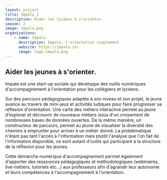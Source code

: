 ```yaml
---
layout: project
title: Impala_2
description: Aider les lycéens à s'orienter.
season: 2
image: impala.png
organizations:
    - name: Impala
      description: Impala, l'orientation simplement.
      website: https://impala.in/
      image: logo-impala.png
---
```


## Aider les jeunes à s'orienter.


Impala est une start-up sociale qui développe des outils numériques d'accompagnement à l'orientation pour les collégiens et lycéens.

Sur des parcours pédagogiques adaptés à son niveau et son projet, le jeune avance au travers de mini-jeux et activités ludiques pour faire progresser sa réflexion d'orientation.
Une carte des métiers interactive permet au jeune d'explorer et découvrir de nouveaux métiers issus d'un croisement de nombreuses bases de données ouvertes.
De la même manière, un constructeur de parcours, permet au jeune de visualiser la diversité des chemins à emprunter pour arriver à un métier donné.
La problématique n'étant pas tant l'accès à l'information mais plutôt l'analyse que l'on fait de l'information disponible, ce sont autant d'outils qui participent à la structure de la réflexion pour les jeunes.

Cette démarche numérique d'accompagnement permet également d'apporter des ressources pédagogiques et méthodologiques (webinaires, live-métiers, tutoriels etc...) aux professeurs afin d'agrandir leur autonomie et leurs compétences à l'accompagnement à l'orientation.
